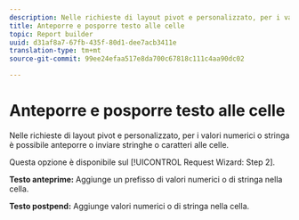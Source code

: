 ```yaml
---
description: Nelle richieste di layout pivot e personalizzato, per i valori numerici o stringa è possibile anteporre o inviare stringhe o caratteri alle celle.
title: Anteporre e posporre testo alle celle
topic: Report builder
uuid: d31af8a7-67fb-435f-80d1-dee7acb3411e
translation-type: tm+mt
source-git-commit: 99ee24efaa517e8da700c67818c111c4aa90dc02

---
```



# Anteporre e posporre testo alle celle

Nelle richieste di layout pivot e personalizzato, per i valori numerici o stringa è possibile anteporre o inviare stringhe o caratteri alle celle.

Questa opzione è disponibile sul [!UICONTROL Request Wizard: Step 2].

**Testo anteprime:** Aggiunge un prefisso di valori numerici o di stringa nella cella.

**Testo postpend:** Aggiunge valori numerici o di stringa nella cella.
